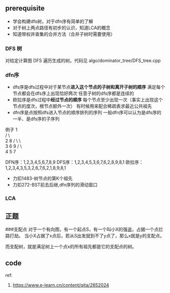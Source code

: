 
## prerequisite
- 学会构建dfs树，对于dfn序有简单的了解
- 对于树上两点路径有初步的认识，知道LCA的概念
- 知道带权并查集的合并方法（合并子树时需要使用）

### DFS 树
对给定计算图 DFS 遍历生成的树。代码见 algo/dominator_tree/DFS_tree.cpp


### dfn序
 - dfs序是dfs过程中对于某节点**进入这个节点的子树和离开子树的顺序**
    满足每个节点都会在dfs序上出现恰好两次
    任意子树的dfs序都是连续的
 - 欧拉序是dfs过程中**经过节点的顺序**
    每个节点至少出现一次（事实上出现这个节点的度次，根节点额外一次）
    有时候用来配合稀疏表求最近公共祖先
 - dfn序是点按照dfs进入节点的顺序排列的序列
    一般dfn序可以认为是dfs序的一半、是dfs序的子序列

例子
                 1  
               /   \             
              2     8
            /   \     \   
           3     6     9
         /  \     \
        4    5     7

DFN序：1,2,3,4,5,6,7,8,9
DFS序：1,2,3,4,5,3,6,7,6,2,8,9,8,1
欧拉序：1,2,3,4,3,5,3,2,6,7,6,2,1,8,9,8,1

- 力扣1483-树节点的第K个祖先
- 力扣272-BST前去后继,dfn序列的滑动窗口

### LCA


## 正题

###支配点
对于一个有向图，有一个起点S，有一个叫小X的强盗，占据一个点拦路打劫。
当小X占据了x点后，若从S出发就到不了y点了，那么x就是y的支配点。

而支配树，就是满足树上一个点x的所有祖先都是它的支配点的树。


## code


ref:
1. https://www.e-learn.cn/content/qita/2652024